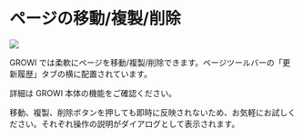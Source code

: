 # ページの移動/複製/削除

![](/assets/images/page_operation.png)

GROWI では柔軟にページを移動/複製/削除できます。ページツールバーの「更新履歴」タブの横に配置されています。

詳細は GROWI 本体の機能をご確認ください。

移動、複製、削除ボタンを押しても即時に反映されないため、お気軽にお試しください。それぞれ操作の説明がダイアログとして表示されます。
